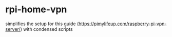 # rpi-home-vpn
simplifies the setup for this guide (https://pimylifeup.com/raspberry-pi-vpn-server/) with condensed scripts 
